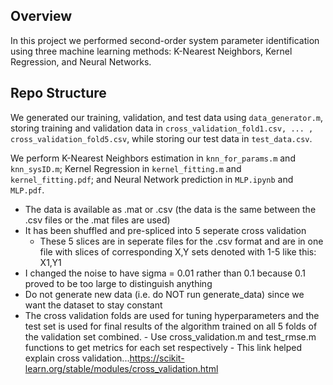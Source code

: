 ## Overview
In this project we performed second-order system parameter identification using three machine learning methods: K-Nearest Neighbors, Kernel Regression, and Neural Networks.

## Repo Structure
We generated our training, validation, and test data using ```data_generator.m```, storing training and validation data in ```cross_validation_fold1.csv, ... , cross_validation_fold5.csv```, while storing our test data in ```test_data.csv```.

We perform K-Nearest Neighbors estimation in ```knn_for_params.m``` and ```knn_sysID.m```; Kernel Regression in ```kernel_fitting.m``` and ```kernel_fitting.pdf```; and Neural Network prediction in ```MLP.ipynb``` and ```MLP.pdf```.

- The data is available as .mat or .csv (the data is the same between the .csv files or the .mat files are used)
- It has been shuffled and pre-spliced into 5 seperate cross validation
	- These 5 slices are in seperate files for the .csv format and are in
	one file  with slices of corresponding X,Y sets denoted with 1-5 like this: X1,Y1
- I changed the noise to have sigma = 0.01 rather than 0.1 because 0.1 proved to be too large to distinguish anything
- Do not generate new data (i.e. do NOT run generate_data) since we want the dataset to stay constant
- The cross validation folds are used for tuning hyperparameters and the test set is used for final results
  of the algorithm trained on all 5 folds of the validation set combined.
        - Use cross_validation.m and test_rmse.m functions to get metrics for each set respectively
        - This link helped explain cross validation...https://scikit-learn.org/stable/modules/cross_validation.html
